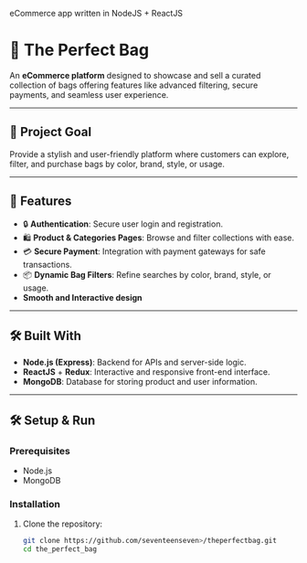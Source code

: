 eCommerce app written in NodeJS + ReactJS

# 👜 The Perfect Bag
An **eCommerce platform** designed to showcase and sell a curated collection of bags offering features like advanced filtering, secure payments, and seamless user experience.

---

## 🎯 Project Goal  
Provide a stylish and user-friendly platform where customers can explore, filter, and purchase bags by color, brand, style, or usage.

---

## 🚀 Features  
- 🔒 **Authentication**: Secure user login and registration.  
- 🛍️ **Product & Categories Pages**: Browse and filter collections with ease.  
- 💳 **Secure Payment**: Integration with payment gateways for safe transactions.  
- 📦 **Dynamic Bag Filters**: Refine searches by color, brand, style, or usage.
- **Smooth and Interactive design** 

---

## 🛠️ Built With  
- **Node.js (Express)**: Backend for APIs and server-side logic.  
- **ReactJS** + **Redux**: Interactive and responsive front-end interface.  
- **MongoDB**: Database for storing product and user information.  

---

## 🛠️ Setup & Run  

### Prerequisites  
- Node.js  
- MongoDB  

### Installation  
1. Clone the repository:  
   ```bash
   git clone https://github.com/seventeenseven>/theperfectbag.git
   cd the_perfect_bag
